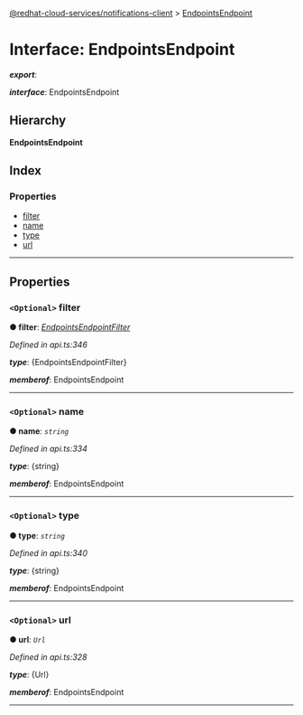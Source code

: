 [@redhat-cloud-services/notifications-client](../README.md) > [EndpointsEndpoint](../interfaces/endpointsendpoint.md)

# Interface: EndpointsEndpoint

*__export__*: 

*__interface__*: EndpointsEndpoint

## Hierarchy

**EndpointsEndpoint**

## Index

### Properties

* [filter](endpointsendpoint.md#filter)
* [name](endpointsendpoint.md#name)
* [type](endpointsendpoint.md#type)
* [url](endpointsendpoint.md#url)

---

## Properties

<a id="filter"></a>

### `<Optional>` filter

**● filter**: *[EndpointsEndpointFilter](endpointsendpointfilter.md)*

*Defined in api.ts:346*

*__type__*: {EndpointsEndpointFilter}

*__memberof__*: EndpointsEndpoint

___
<a id="name"></a>

### `<Optional>` name

**● name**: *`string`*

*Defined in api.ts:334*

*__type__*: {string}

*__memberof__*: EndpointsEndpoint

___
<a id="type"></a>

### `<Optional>` type

**● type**: *`string`*

*Defined in api.ts:340*

*__type__*: {string}

*__memberof__*: EndpointsEndpoint

___
<a id="url"></a>

### `<Optional>` url

**● url**: *`Url`*

*Defined in api.ts:328*

*__type__*: {Url}

*__memberof__*: EndpointsEndpoint

___

